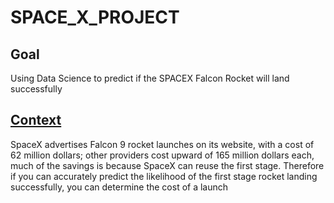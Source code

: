 # SPACE_X_PROJECT

## Goal 
Using Data Science to predict if the SPACEX Falcon Rocket will land successfully
  
## <u>Context</u>
SpaceX advertises Falcon 9 rocket launches on its website, with a cost of 62 million dollars; other providers cost upward of 165 million dollars each, much of the savings is because SpaceX can reuse the first stage. Therefore if you can accurately predict the likelihood of the first stage rocket landing successfully, you can determine the cost of a launch
